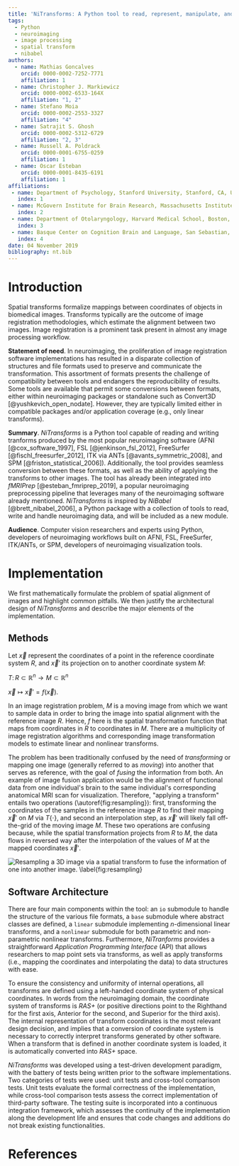 ```yaml
---
title: 'NiTransforms: A Python tool to read, represent, manipulate, and apply $n$-dimensional spatial transforms'
tags:
  - Python
  - neuroimaging
  - image processing
  - spatial transform
  - nibabel
authors:
  - name: Mathias Goncalves
    orcid: 0000-0002-7252-7771
    affiliation: 1
  - name: Christopher J. Markiewicz
    orcid: 0000-0002-6533-164X
    affiliation: "1, 2"
  - name: Stefano Moia
    orcid: 0000-0002-2553-3327
    affiliation: "4"
  - name: Satrajit S. Ghosh
    orcid: 0000-0002-5312-6729
    affiliation: "2, 3"
  - name: Russell A. Poldrack
    orcid: 0000-0001-6755-0259
    affiliation: 1
  - name: Oscar Esteban
    orcid: 0000-0001-8435-6191
    affiliation: 1
affiliations:
 - name: Department of Psychology, Stanford University, Stanford, CA, USA
   index: 1
 - name: McGovern Institute for Brain Research, Massachusetts Institute of Technology (MIT), Cambridge, MA, USA
   index: 2
 - name: Department of Otolaryngology, Harvard Medical School, Boston, MA, USA
   index: 3
 - name: Basque Center on Cognition Brain and Language, San Sebastian, Spain
   index: 4
date: 04 November 2019
bibliography: nt.bib
---
```


# Introduction

Spatial transforms formalize mappings between coordinates of objects in biomedical images.
Transforms typically are the outcome of image registration methodologies, which estimate the alignment between two images.
Image registration is a prominent task present in almost any image processing workflow.

**Statement of need**. In neuroimaging, the proliferation of image registration software implementations has resulted in a disparate collection of structures and file formats used to preserve and communicate the transformation.
This assortment of formats presents the challenge of compatibility between tools and endangers the reproducibility of results.
Some tools are available that permit some conversions between formats, either within neuroimaging packages or standalone such as Convert3D [@yushkevich_open_nodate]. However, they are typically limited either in compatible packages and/or application coverage (e.g., only linear transforms).

**Summary**. _NiTransforms_ is a Python tool capable of reading and writing tranforms produced by the most popular neuroimaging software (AFNI [@cox_software_1997], FSL [@jenkinson_fsl_2012], FreeSurfer [@fischl_freesurfer_2012], ITK via ANTs [@avants_symmetric_2008], and SPM [@friston_statistical_2006]).
Additionally, the tool provides seamless conversion between these formats, as well as the ability of applying the transforms to other images.
The tool has already been integrated into _fMRIPrep_ [@esteban_fmriprep_2019], a popular neuroimaging preprocessing pipeline that leverages many of the neuroimaging software already mentioned.
_NiTransforms_ is inspired by _NiBabel_ [@brett_nibabel_2006], a Python package with a collection of tools to read, write and handle neuroimaging data, and will be included as a new module.

**Audience**. Computer vision researchers and experts using Python, developers of neuroimaging workflows built on AFNI, FSL, FreeSurfer, ITK/ANTs, or SPM, developers of neuroimaging visualization tools.

# Implementation
We first mathematically formulate the problem of spatial alignment of images and highlight common pitfalls.
We then justify the architectural design of _NiTransforms_ and describe the major elements of the implementation.

## Methods
Let $\vec{x}$ represent the coordinates of a point in the reference coordinate system $R$, and $\vec{x}'$ its projection on to another coordinate system $M$:

$T\colon R \subset \mathbb{R}^n \to M \subset \mathbb{R}^n$

$\vec{x} \mapsto \vec{x}' = f(\vec{x}).$

In an image registration problem, $M$ is a moving image from which we want to sample data in order to bring the image into spatial alignment with the reference image $R$.
Hence, $f$ here is the spatial transformation function that maps from coordinates in $R$ to coordinates in $M$.
There are a multiplicity of image registration algorithms and corresponding image transformation models to estimate linear and nonlinear transforms.

The problem has been traditionally confused by the need of _transforming_ or mapping one image (generally referred to as _moving_) into another that serves as reference, with the goal of _fusing_ the information from both.
An example of image fusion application would be the alignment of functional data from one individual's brain to the same individual's corresponding anatomical MRI scan for visualization.
Therefore, "applying a transform" entails two operations (\autoref{fig:resampling}): first, transforming the coordinates of the samples in the reference image $R$ to find their mapping $\vec{x}'$ on $M$ via $T\{\cdot\}$, and second an interpolation step, as $\vec{x}'$ will likely fall off-the-grid of the moving image $M$.
These two operations are confusing because, while the spatial transformation projects from $R$ to $M$, the data flows in reversed way after the interpolation of the values of $M$ at the mapped coordinates $\vec{x}'$.

![Resampling a 3D image via a spatial transform to fuse the information of one into another image. \label{fig:resampling}](https://github.com/nipy/nitransforms/raw/master/docs/_static/figure1-joss.png)

## Software Architecture

There are four main components within the tool: an `io` submodule to handle the structure of the various file formats, a `base` submodule where abstract classes are defined, a `linear` submodule implementing $n$-dimensional linear transforms, and a `nonlinear` submodule for both parametric and non-parametric nonlinear transforms.
Furthermore, _NiTranforms_ provides a straightforward _Application Programming Interface_ (API) that allows researchers to map point sets via transforms, as well as apply transforms (i.e., mapping the coordinates and interpolating the data) to data structures with ease.

To ensure the consistency and uniformity of internal operations, all transforms are defined using a left-handed coordinate system of physical coordinates.
In words from the neuroimaging domain, the coordinate system of transforms is _RAS+_ (or positive directions point to the Righthand for the first axis, Anterior for the second, and Superior for the third axis).
The internal representation of transform coordinates is the most relevant design decision, and implies that a conversion of coordinate system is necessary to correctly interpret transforms generated by other software.
When a transform that is defined in another coordinate system is loaded, it is automatically converted into _RAS+_ space.

_NiTransforms_ was developed using a test-driven development paradigm, with the
battery of tests being written prior to the software implementations.
Two categories of tests were used: unit tests and cross-tool comparison tests.
Unit tests evaluate the formal correctness of the implementation, while cross-tool
comparison tests assess the correct implementation of third-party software.
The testing suite is incorporated into a continuous integration framework, which assesses the continuity of the implementation along the development life and ensures that code changes and additions do not break existing functionalities.

# References
